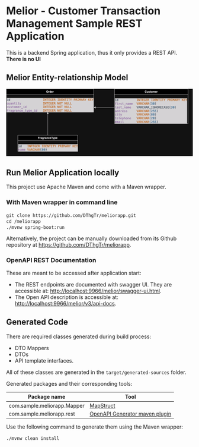 # Melior - Customer Transaction Management Sample REST Application
This is a backend Spring application, thus it only provides a REST API. **There is no UI**

## Melior Entity-relationship Model

![melior-ermodel](Melior_ER_model.png)

## Run Melior Application locally
This project use Apache Maven and come with a Maven wrapper.
### With Maven wrapper in command line
```
git clone https://github.com/DThgTr/meliorapp.git
cd /meliorapp
./mvnw spring-boot:run
```
Alternatively, the project can be manually downloaded from its Github repository at https://github.com/DThgTr/meliorapp.
### OpenAPI REST Documentation
These are meant to be accessed after application start:
* The REST endpoints are documented with swagger UI. They are accessible at: 
[http://localhost:9966/melior/swagger-ui.html](http://localhost:9966/melior/swagger-ui.html).
* The Open API description is accessible at: [http://localhost:9966/melior/v3/api-docs](http://localhost:9966/melior/v3/api-docs).

## Generated Code
There are required classes generated during build process:
* DTO Mappers
* DTOs
* API template interfaces.

All of these classes are generated in the `target/generated-sources` folder.

Generated packages and their corresponding tools:

| Package name                | Tool             |
|-----------------------------|------------------|
| com.sample.meliorapp.Mapper | [MapStruct](https://mapstruct.org/)        |
| com.sample.meliorapp.rest   | [OpenAPI Generator maven plugin](https://github.com/OpenAPITools/openapi-generator/) |

Use the following command to generate them using the Maven wrapper:
```
./mvnw clean install
```
